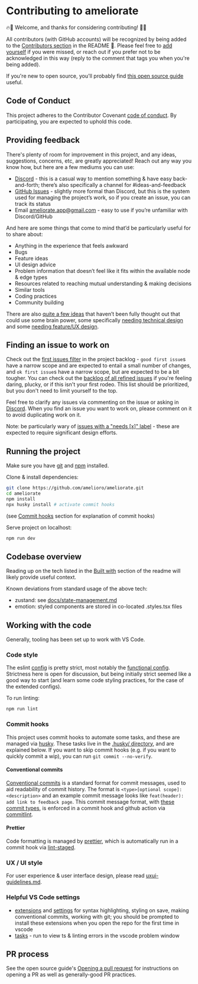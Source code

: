 # Contributing to ameliorate

🔥🙂 Welcome, and thanks for considering contributing! 🙂🔥

All contributors (with GitHub accounts) will be recognized by being added to the [Contributors section](https://github.com/amelioro/ameliorate#contributors-) in the README 🙂. Please feel free to [add yourself](https://allcontributors.org/docs/en/bot/usage#all-contributors-add) if you were missed, or reach out if you prefer not to be acknowledged in this way (reply to the comment that tags you when you're being added).

If you're new to open source, you'll probably find [this open source guide](https://opensource.guide/how-to-contribute) useful.

## Code of Conduct

This project adheres to the Contributor Covenant [code of conduct](https://github.com/amelioro/ameliorate/blob/main/CODE_OF_CONDUCT.md). By participating, you are expected to uphold this code.

## Providing feedback

There's plenty of room for improvement in this project, and any ideas, suggestions, concerns, etc, are greatly appreciated! Reach out any way you know how, but here are a few mediums you can use:

- [Discord](https://discord.gg/3KhdyJkTWT) - this is a casual way to mention something & have easy back-and-forth; there’s also specifically a channel for #ideas-and-feedback
- [GitHub Issues](https://github.com/amelioro/ameliorate/issues) - slightly more formal than Discord, but this is the system used for managing the project’s work, so if you create an issue, you can track its status
- Email ameliorate.app@gmail.com - easy to use if you’re unfamiliar with Discord/GitHub

And here are some things that come to mind that’d be particularly useful for to share about:

- Anything in the experience that feels awkward
- Bugs
- Feature ideas
- UI design advice
- Problem information that doesn’t feel like it fits within the available node & edge types
- Resources related to reaching mutual understanding & making decisions
- Similar tools
- Coding practices
- Community building

There are also [quite a few ideas](https://github.com/orgs/amelioro/projects/2/views/9) that haven’t been fully thought out that could use some brain power, some specifically [needing technical design](https://github.com/amelioro/ameliorate/labels/needs%20tech%20design) and some [needing feature/UX design](https://github.com/amelioro/ameliorate/labels/needs%20ux%20design).

## Finding an issue to work on

Check out the [first issues filter](https://github.com/orgs/amelioro/projects/2/views/7) in the project backlog - `good first issue`s have a narrow scope and are expected to entail a small number of changes, and `ok first issue`s have a narrow scope, but are expected to be a bit tougher. You can check out the [backlog of all refined issues](https://github.com/orgs/amelioro/projects/2/views/11) if you're feeling daring, plucky, or if this isn't your first rodeo. This list should be prioritized, but you don't need to limit yourself to the top.

Feel free to clarify any issues via commenting on the issue or asking in [Discord](https://discord.gg/3KhdyJkTWT). When you find an issue you want to work on, please comment on it to avoid duplicating work on it.

Note: be particularly wary of [issues with a "needs [x]" label](https://github.com/orgs/amelioro/projects/2/views/9) - these are expected to require significant design efforts.

## Running the project

Make sure you have [git](https://git-scm.com/downloads) and [npm](https://docs.npmjs.com/downloading-and-installing-node-js-and-npm) installed.

Clone & install dependencies:

```bash
git clone https://github.com/amelioro/ameliorate.git
cd ameliorate
npm install
npx husky install # activate commit hooks
```

(see [Commit hooks](https://github.com/amelioro/ameliorate/blob/main/CONTRIBUTING.md#commit-hooks) section for explanation of commit hooks)

Serve project on localhost:

```bash
npm run dev
```

## Codebase overview

Reading up on the tech listed in the [Built with](https://github.com/amelioro/ameliorate#built-with) section of the readme will likely provide useful context.

Known deviations from standard usage of the above tech:

- zustand: see [docs/state-management.md](https://github.com/amelioro/ameliorate/blob/main/docs/state-management.md)
- emotion: styled components are stored in co-located .styles.tsx files

## Working with the code

Generally, tooling has been set up to work with VS Code.

### Code style

The eslint [config](https://github.com/amelioro/ameliorate/blob/main/.eslintrc.json) is pretty strict, most notably the [functional config](https://github.com/amelioro/ameliorate/blob/6bd2e83b26b06f6894689ae0a10864743daed771/web/.eslintrc.json#L42-L52). Strictness here is open for discussion, but being initially strict seemed like a good way to start (and learn some code styling practices, for the case of the extended configs).

To run linting:

```bash
npm run lint
```

### Commit hooks

This project uses commit hooks to automate some tasks, and these are managed via [husky](https://github.com/typicode/husky/). These tasks live in the [.husky/ directory](https://github.com/amelioro/ameliorate/tree/main/.husky), and are explained below. If you want to skip commit hooks (e.g. if you want to quickly commit a wip), you can run `git commit --no-verify`.

#### Conventional commits

[Conventional commits](https://www.conventionalcommits.org/) is a standard format for commit messages, used to aid readability of commit history. The format is `<type>[optional scope]: <description>` and an example commit message looks like `feat(header): add link to feedback page`. This commit message format, with [these commit types](https://github.com/amelioro/ameliorate/blob/main/commitlint.config.js), is enforced in a commit hook and github action via [commitlint](https://github.com/conventional-changelog/commitlint).

#### Prettier

Code formatting is managed by [prettier](https://prettier.io/), which is automatically run in a commit hook via [lint-staged](https://github.com/okonet/lint-staged).

### UX / UI style

For user experience & user interface design, please read [uxui-guidelines.md](./docs/uxui-guidelines.md).

### Helpful VS Code settings

- [extensions](https://github.com/amelioro/ameliorate/blob/main/.vscode/extensions.json) and [settings](https://github.com/amelioro/ameliorate/blob/main/.vscode/settings.json) for syntax highlighting, styling on save, making conventional commits, working with git; you should be prompted to install these extensions when you open the repo for the first time in vscode
- [tasks](https://github.com/amelioro/ameliorate/blob/main/.vscode/tasks.json) - run to view ts & linting errors in the vscode problem window

## PR process

See the open source guide's [Opening a pull request](https://opensource.guide/how-to-contribute/#opening-a-pull-request) for instructions on opening a PR as well as generally-good PR practices.
